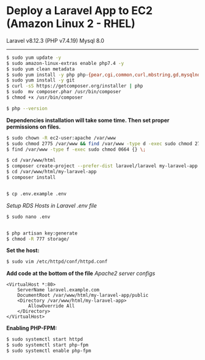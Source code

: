 
# Deploy a Laravel App to EC2 (Amazon Linux 2 - RHEL)
Laravel v8.12.3 (PHP v7.4.19) Mysql 8.0  

---  
```sh
$ sudo yum update -y
$ sudo amazon-linux-extras enable php7.4 -y
$ sudo yum clean metadata
$ sudo yum install -y php php-{pear,cgi,common,curl,mbstring,gd,mysqlnd,gettext,bcmath,json,xml,fpm,intl,zip,imap}
$ sudo yum install -y git
$ curl -sS https://getcomposer.org/installer | php
$ sudo  mv composer.phar /usr/bin/composer
$ chmod +x /usr/bin/composer

$ php --version
```
**Dependencies installation will take some time. Then set proper permissions on files.**  
```sh
$ sudo chown -R ec2-user:apache /var/www
$ sudo chmod 2775 /var/www && find /var/www -type d -exec sudo chmod 2775 {} \;
$ find /var/www -type f -exec sudo chmod 0664 {} \;

$ cd /var/www/html
$ composer create-project --prefer-dist laravel/laravel my-laravel-app "8.*"
$ cd /var/www/html/my-laravel-app
$ composer install


$ cp .env.example .env
```

*Setup RDS Hosts in Laravel .env file*

```sh
$ sudo nano .env
```

```sh

$ php artisan key:generate
$ chmod -R 777 storage/
```

**Set the host:**  
```sh
$ sudo vim /etc/httpd/conf/httpd.conf
```

**Add code at the bottom of the file**
*Apache2 server configs*

```blade
<VirtualHost *:80>
	ServerName laravel.example.com
	DocumentRoot /var/www/html/my-laravel-app/public
	<Directory /var/www/html/my-laravel-app>
		AllowOverride All
	</Directory>
</VirtualHost>
```  


**Enabling PHP-FPM:**

```sh
$ sudo systemctl start httpd
$ sudo systemctl start php-fpm
$ sudo systemctl enable php-fpm
```

